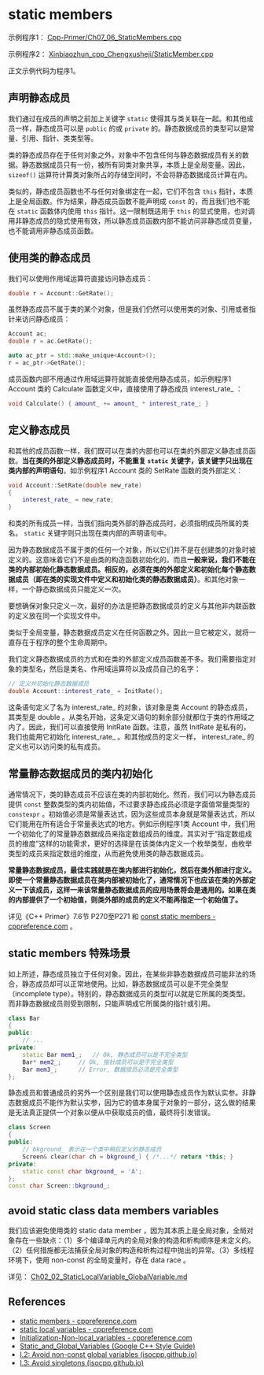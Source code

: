 # static members

示例程序1： [Cpp-Primer/Ch07_06_StaticMembers.cpp](https://github.com/ltimaginea/Cpp-Primer/blob/main/CppPrimer/Content/Ch07_Class/Ch07_06_StaticMembers.cpp)

示例程序2： [Xinbiaozhun_cpp_Chengxusheji/StaticMember.cpp](https://github.com/ltimaginea/Xinbiaozhun_cpp_Chengxusheji/blob/master/XinBiaoZhun_Cpp/Chapter3_Constructor_Destructor/StaticMember.cpp) 

正文示例代码为程序1。

## 声明静态成员

我们通过在成员的声明之前加上关键字 `static` 使得其与类关联在一起。和其他成员一样，静态成员可以是 `public` 的或 `private` 的。静态数据成员的类型可以是常量、引用、指针、类类型等。

类的静态成员存在于任何对象之外，对象中不包含任何与静态数据成员有关的数据。静态数据成员只有一份，被所有同类对象共享，本质上是全局变量。因此， `sizeof()` 运算符计算类对象所占的存储空间时，不会将静态数据成员计算在内。

类似的，静态成员函数也不与任何对象绑定在一起，它们不包含 `this` 指针，本质上是全局函数。作为结果，静态成员函数不能声明成 `const` 的，而且我们也不能在 `static` 函数体内使用 `this` 指针。这一限制既适用于 `this` 的显式使用，也对调用非静态成员的隐式使用有效，所以静态成员函数内部不能访问非静态成员变量，也不能调用非静态成员函数。

## 使用类的静态成员

我们可以使用作用域运算符直接访问静态成员：

```cpp
double r = Account::GetRate();
```

虽然静态成员不属于类的某个对象，但是我们仍然可以使用类的对象、引用或者指针来访问静态成员：

```cpp
Account ac;
double r = ac.GetRate();

auto ac_ptr = std::make_unique<Account>();
r = ac_ptr->GetRate();
```

成员函数内部不用通过作用域运算符就能直接使用静态成员，如示例程序1 Account 类的 Calculate 函数定义中，直接使用了静态成员 interest_rate_ ：

```cpp
void Calculate() { amount_ += amount_ * interest_rate_; }
```

## 定义静态成员

和其他的成员函数一样，我们既可以在类的内部也可以在类的外部定义静态成员函数。**当在类的外部定义静态成员时，不能重复 `static` 关键字，该关键字只出现在类内部的声明语句**。如示例程序1 Account 类的 SetRate 函数的类外部定义：

```cpp
void Account::SetRate(double new_rate)
{
	interest_rate_ = new_rate;
}
```

和类的所有成员一样，当我们指向类外部的静态成员时，必须指明成员所属的类名。 `static` 关键字则只出现在类内部的声明语句中。 

因为静态数据成员不属于类的任何一个对象，所以它们并不是在创建类的对象时被定义的。这意味着它们不是由类的构造函数初始化的。而且**一般来说，我们不能在类的内部初始化静态数据成员。相反的，必须在类的外部定义和初始化每个静态数据成员（即在类的实现文件中定义和初始化类的静态数据成员）**。和其他对象一样，一个静态数据成员只能定义一次。 

要想确保对象只定义一次，最好的办法是把静态数据成员的定义与其他非内联函数的定义放在同一个实现文件中。

类似于全局变量，静态数据成员定义在任何函数之外。因此一旦它被定义，就将一直存在于程序的整个生命周期中。 

我们定义静态数据成员的方式和在类的外部定义成员函数差不多。我们需要指定对象的类型名，然后是类名、作用域运算符以及成员自己的名字：

```cpp
// 定义并初始化静态数据成员
double Account::interest_rate_ = InitRate();
```

这条语句定义了名为 interest_rate_ 的对象，该对象是类 Account 的静态成员，其类型是 double 。从类名开始，这条定义语句的剩余部分就都位于类的作用域之内了。因此，我们可以直接使用 InitRate 函数。注意，虽然 InitRate 是私有的，我们也能用它初始化 interest_rate_ 。和其他成员的定义一样， interest_rate_ 的定义也可以访问类的私有成员。 

## 常量静态数据成员的类内初始化

通常情况下，类的静态成员不应该在类的内部初始化。然而，我们可以为静态成员提供 `const` 整数类型的类内初始值，不过要求静态成员必须是字面值常量类型的 `constexpr` 。初始值必须是常量表达式，因为这些成员本身就是常量表达式，所以它们能用在所有适合于常量表达式的地方。例如示例程序1类 Account 中，我们用一个初始化了的常量静态数据成员来指定数组成员的维度。其实对于“指定数组成员的维度”这样的功能需求，更好的选择是在该类体内定义一个枚举类型，由枚举类型的成员来指定数组的维度，从而避免使用类的静态数据成员。

**常量静态数据成员，最佳实践就是在类内部进行初始化，然后在类外部进行定义。即使一个常量静态数据成员在类内部被初始化了，通常情况下也应该在类的外部定义一下该成员，这样一来该常量静态数据成员的应用场景将会是通用的。如果在类的内部提供了一个初始值，则类外部的成员的定义不能再指定一个初始值了。**

详见《C++ Primer》7.6节 P270至P271 和 [const static members - cppreference.com](https://en.cppreference.com/w/cpp/language/static#Constant_static_members) 。

## static members 特殊场景

如上所述，静态成员独立于任何对象。因此，在某些非静态数据成员可能非法的场合，静态成员却可以正常地使用。比如，静态数据成员可以是不完全类型（incomplete type）。特别的，静态数据成员的类型可以就是它所属的类类型。而非静态数据成员则受到限制，只能声明成它所属类的指针或引用。

```cpp
class Bar
{
public:
	// ...
private:
	static Bar mem1_;	// Ok, 静态成员可以是不完全类型
	Bar* mem2_;		// Ok, 指针成员可以是不完全类型
	Bar mem3_;		// Error, 数据成员必须是完全类型
};
```

静态成员和普通成员的另外一个区别是我们可以使用静态成员作为默认实参。非静态数据成员不能作为默认实参，因为它的值本身属于对象的一部分，这么做的结果是无法真正提供一个对象以便从中获取成员的值，最终将引发错误。

```cpp
class Screen
{
public:
	// bkground_ 表示在一个类中稍后定义的静态成员
	Screen& clear(char ch = bkground_) { /*...*/ return *this; }
private:
	static const char bkground_ = 'A';
};
const char Screen::bkground_;
```

## avoid static class data members variables

我们应该避免使用类的 static data member ，因为其本质上是全局对象，全局对象存在一些缺点：（1）多个编译单元内的全局对象的构造和析构顺序是未定义的。（2）任何措施都无法捕获全局对象的构造和析构过程中抛出的异常。（3）多线程环境下，使用 non-const 的全局变量时，存在 data race 。

详见： [Ch02_02_StaticLocalVariable_GlobalVariable.md](../Ch02_VariablesAndBasicTypes/Ch02_02_StaticLocalVariable_GlobalVariable.md)

## References

- [static members - cppreference.com](https://en.cppreference.com/w/cpp/language/static)
- [static local variables - cppreference.com](https://en.cppreference.com/w/cpp/language/storage_duration#Static_local_variables)
- [Initialization-Non-local_variables - cppreference.com](https://en.cppreference.com/w/cpp/language/initialization#Non-local_variables)
- [Static_and_Global_Variables (Google C++ Style Guide)](https://google.github.io/styleguide/cppguide.html#Static_and_Global_Variables)
- [I.2: Avoid non-const global variables (isocpp.github.io)](http://isocpp.github.io/CppCoreGuidelines/CppCoreGuidelines#Ri-global)
- [I.3: Avoid singletons (isocpp.github.io)](http://isocpp.github.io/CppCoreGuidelines/CppCoreGuidelines#Ri-singleton)

